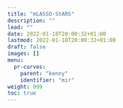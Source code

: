 ```yaml
---
title: "mLASSO-StARS"
description: ""
lead: ""
date: 2022-01-18T20:00:32+01:00
lastmod: 2022-01-18T20:00:32+01:00
draft: false
images: []
menu:
  pr-curves:
    parent: "kenny"
    identifier: "mir"
weight: 999
toc: true
---
```

